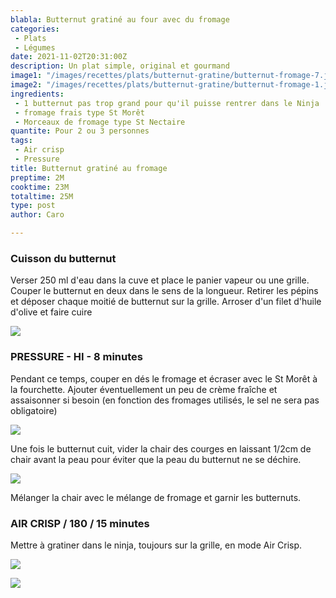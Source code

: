 ```yaml
---
blabla: Butternut gratiné au four avec du fromage
categories:
 - Plats
 - Légumes
date: 2021-11-02T20:31:00Z
description: Un plat simple, original et gourmand
image1: "/images/recettes/plats/butternut-gratine/butternut-fromage-7.jpg"
image2: "/images/recettes/plats/butternut-gratine/butternut-fromage-1.jpg"
ingredients: 
 - 1 butternut pas trop grand pour qu'il puisse rentrer dans le Ninja !
 - fromage frais type St Morêt
 - Morceaux de fromage type St Nectaire
quantite: Pour 2 ou 3 personnes
tags:
 - Air crisp
 - Pressure
title: Butternut gratiné au fromage
preptime: 2M
cooktime: 23M
totaltime: 25M
type: post
author: Caro

---
```


### Cuisson du butternut

Verser 250 ml d'eau dans la cuve et place le panier vapeur ou une grille.
Couper le butternut en deux dans le sens de la longueur. Retirer les pépins et déposer chaque moitié de butternut sur la grille.
Arroser d'un filet d'huile d'olive et faire cuire

![](/images/recettes/plats/butternut-gratine/butternut-fromage-2.jpg)

### PRESSURE - HI - 8 minutes

Pendant ce temps, couper en dés le fromage et écraser avec le St Morêt à la fourchette. Ajouter éventuellement un peu de crème fraîche et assaisonner si besoin (en fonction des fromages utilisés, le sel ne sera pas obligatoire)

![](/images/recettes/plats/butternut-gratine/butternut-fromage-4.jpg)

Une fois le butternut cuit, vider la chair des courges en laissant 1/2cm de chair avant la peau pour éviter que la peau du butternut ne se déchire.


![](/images/recettes/plats/butternut-gratine/butternut-fromage-5.jpg)

Mélanger la chair avec le mélange de fromage et garnir les butternuts.

### AIR CRISP / 180 / 15 minutes

Mettre à gratiner dans le ninja, toujours sur la grille, en mode Air Crisp.

![](/images/recettes/plats/butternut-gratine/butternut-fromage-6.jpg)

![](/images/recettes/plats/butternut-gratine/butternut-fromage-7.jpg)


